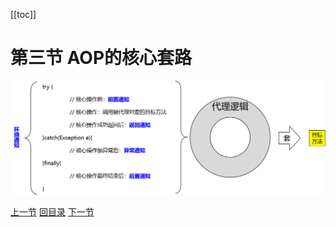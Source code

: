 [[toc]]

# 第三节 AOP的核心套路



![images](./images/img019.png)



[上一节](verse02.html) [回目录](index.html) [下一节](verse04.html)